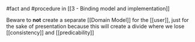 #fact and #procedure in [[3 - Binding model and implementation]]

Beware to **not** create a separate [[Domain Model]] for the [[user]], just for the sake of presentation because this will create a divide where we lose [[consistency]] and [[predicability]]
